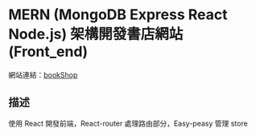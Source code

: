 # MERN (MongoDB Express React Node.js) 架構開發書店網站(Front_end)

網站連結：[bookShop](https://bookshop-8u9l.onrender.com)

## 描述

使用 React 開發前端，React-router 處理路由部分，Easy-peasy 管理 store
